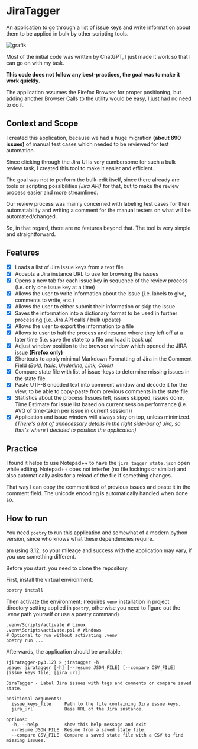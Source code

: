 # JiraTagger

An application to go through a list of issue keys and write information about them to be applied in bulk by other scripting tools.

![grafik](https://github.com/user-attachments/assets/298645fc-315d-4ba7-826d-6dc434829555)

Most of the initial code was written by ChatGPT, I just made it work so that I can go on with my task.

**This code does not follow any best-practices, the goal was to make it work quickly.**

The application assumes the Firefox Browser for proper positioning, but adding another Browser Calls to the utility would be easy, I just had no need to do it.

## Context and Scope

I created this application, because we had a huge migration **(about 890 issues)** of manual test cases which needed to be reviewed for test automation.

Since clicking through the Jira UI is very cumbersome for such a bulk review task, I created this tool to make it easier and efficient.

The goal was not to perform the bulk-edit itself, since there already are tools or scripting possibilities _(Jira API)_ for that, but to make the review process easier and more streamlined.

Our review process was mainly concerned with labeling test cases for their automatability and writing a comment for the manual testers on what will be automated/changed.

So, in that regard, there are no features beyond that. The tool is very simple and straightforward.

## Features

- [x] Loads a list of Jira issue keys from a text file
- [x] Accepts a Jira instance URL to use for browsing the issues
- [x] Opens a new tab for each issue key in sequence of the review process (i.e. only one issue key at a time)
- [x] Allows the user to write information about the issue (i.e. labels to give, comments to write, etc.)
- [x] Allows the user to either submit their information or skip the issue
- [x] Saves the information into a dictionary format to be used in further processing (i.e. Jira API calls / bulk update)
- [x] Allows the user to export the information to a file
- [x] Allows to user to halt the process and resume where they left off at a later time (i.e. save the state to a file and load it back up)
- [x] Adjust window position to the browser window which opened the JIRA issue **(Firefox only)**
- [x] Shortcuts to apply minimal Markdown Formatting of Jira in the Comment Field _(Bold, Italic, Underline, Link, Color)_
- [x] Compare state file with list of issue-keys to determine missing issues in the state file.
- [x] Paste UTF-8 encoded text into comment window and decode it for the view, to be able to copy-paste from previous comments in the state file.
- [x] Statistics about the process (Issues left, issues skipped, issues done, Time Estimate for issue list based on current session performance (i.e. AVG of time-taken per issue in current session))
- [x] Application and issue window will always stay on top, unless minimized. _(There's a lot of unnecessary details in the right side-bar of Jira, so that's where I decided to position the application)_

## Practice

I found it helps to use Notepad++ to have the `jira_tagger_state.json` open while editing. Notepad++ does not interfer (no file lockings or similar) and also automatically asks for a reload of the file if something changes.

That way I can copy the comment text of previous issues and paste it in the comment field. The unicode encoding is automatically handled when done so.

## How to run

You need `poetry` to run this application and somewhat of a modern python version, since who knows what these dependencies require. 

am using 3.12, so your mileage and success with the application may vary, if you use something different.

Before you start, you need to clone the repository.

First, install the virtual environment:
```shell
poetry install
```

Then activate the environment:
(requires `venv` installation in project directory setting applied in `poetry`, otherwise you need to figure out the .venv path yourself or use a poetry command)
```shell
.venv/Scripts/activate # Linux
.venv\Scripts\activate.ps1 # Windows
# Optional to run without activating .venv
poetry run ...
```

Afterwards, the application should be available:
```shell
(jiratagger-py3.12) > jiratagger -h
usage: jiratagger [-h] [--resume JSON_FILE] [--compare CSV_FILE] [issue_keys_file] [jira_url]

JiraTagger - Label Jira issues with tags and comments or compare saved state.

positional arguments:
  issue_keys_file     Path to the file containing Jira issue keys.
  jira_url            Base URL of the Jira instance.

options:
  -h, --help          show this help message and exit
  --resume JSON_FILE  Resume from a saved state file.
  --compare CSV_FILE  Compare a saved state file with a CSV to find missing issues.
```
